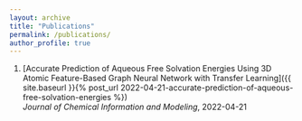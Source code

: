 ```yaml
---
layout: archive
title: "Publications"
permalink: /publications/
author_profile: true
---
```


1. [Accurate Prediction of Aqueous Free Solvation Energies Using 3D Atomic Feature-Based Graph Neural Network with Transfer Learning]({{ site.baseurl }}{% post_url 2022-04-21-accurate-prediction-of-aqueous-free-solvation-energies %})  
   *Journal of Chemical Information and Modeling*, 2022-04-21
